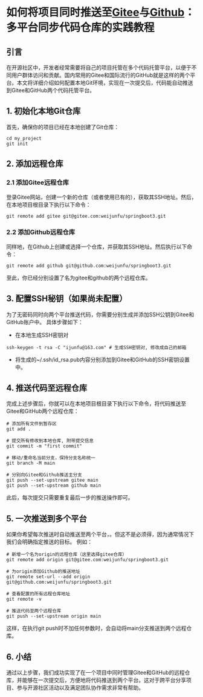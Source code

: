 
# 如何将项目同时推送至[Gitee](https://www.gitee.com)与[Github](https://www.github.com)：多平台同步代码仓库的实践教程

## 引言
在开源社区中，开发者经常需要将自己的项目托管在多个代码托管平台，以便于不同用户群体访问和贡献。国内常用的Gitee和国际流行的GitHub就是这样的两个平台。本文将详细介绍如何配置本地Git环境，实现在一次提交后，代码能自动推送到Gitee和GitHub两个代码托管平台。

## 1. 初始化本地Git仓库
首先，确保你的项目已经在本地创建了Git仓库：
```shell
cd my_project
git init
```

## 2. 添加远程仓库

### 2.1 添加Gitee远程仓库
登录Gitee网站，创建一个新的仓库（或者使用已有的），获取其SSH地址。然后，在本地项目根目录下执行以下命令：
```shell
git remote add gitee git@gitee.com:weijunfu/springboot3.git
```

### 2.2 添加Github远程仓库
同样地，在Github上创建或选择一个仓库，并获取其SSH地址。然后执行以下命令：
```shell
git remote add github git@github.com:weijunfu/springboot3.git
```

至此，你已经分别设置了名为gitee和github的两个远程仓库。

## 3. 配置SSH秘钥（如果尚未配置）

为了无密码同时向两个平台推送代码，你需要分别生成并添加SSH公钥到Gitee和GitHub账户中。
具体步骤如下：
+ 在本地生成SSH密钥对
```shell
ssh-keygen -t rsa -C "ijunfu@163.com" # 生成SSH密钥对, 修改成自己的邮箱
```
+ 将生成的~/.ssh/id_rsa.pub内容分别添加到Gitee和GitHub的SSH密钥设置中。

## 4. 推送代码至远程仓库
完成上述步骤后，你就可以在本地项目根目录下执行以下命令，将代码推送至Gitee和GitHub两个远程仓库：
```shell
# 添加所有文件到暂存区
git add .

# 提交所有修改到本地仓库, 附带提交信息
git commit -m "first commit"

# 移动/重命名当前分支，保持分支名称统一
git branch -M main

# 分别向Gitee和Github推送主分支
git push --set-upstream gitee main
git push --set-upstream github main
```

此后，每次提交只需要重复最后一步的推送操作即可。

## 5. 一次推送到多个平台
如果你希望每次推送时自动推送至两个平台，。但这不是必须得，因为通常情况下我们会明确指定推送的目标。
例如：
```shell
# 新增一个名为origin的远程仓库（这里选择gitee仓库）
git remote add origin git@gitee.com:weijunfu/springboot3.git

# 为origin添加Github的推送地址
git remote set-url --add origin git@github.com:weijunfu/springboot3.git

# 查看配置的所有远程仓库地址
git remote -v

# 推送代码至两个远程仓库
git push --set-upstream origin main
```
这样，在执行git push时不加任何参数时，会自动将main分支推送到两个远程仓库。

## 6. 小结
通过以上步骤，我们成功实现了在一个项目中同时管理Gitee和GitHub的远程仓库，并能够在一次提交后，方便地将代码推送到两个平台。这对于跨平台分享项目、参与开源社区活动以及满足团队协作需求非常有帮助。